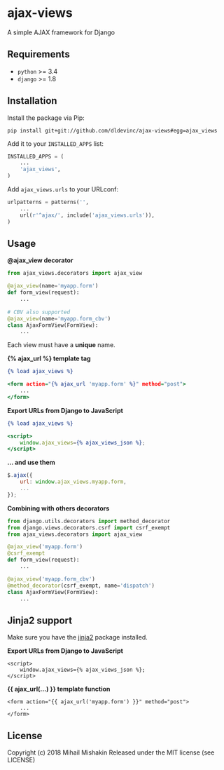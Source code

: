 # ajax-views
A simple AJAX framework for Django

Requirements
------------
* `python` >= 3.4
* `django` >= 1.8

Installation
------------
Install the package via Pip:

```
pip install git+git://github.com/dldevinc/ajax-views#egg=ajax_views
```

Add it to your `INSTALLED_APPS` list:

```python
INSTALLED_APPS = (
    ...
    'ajax_views',
)
```

Add `ajax_views.urls` to your URLconf:

```python
urlpatterns = patterns('',
    ...
    url(r'^ajax/', include('ajax_views.urls')),
)
```

Usage
-----

**@ajax_view decorator**
```python
from ajax_views.decorators import ajax_view

@ajax_view(name='myapp.form')
def form_view(request):
    ...
    
# CBV also supported
@ajax_view(name='myapp.form_cbv')
class AjaxFormView(FormView):
    ...
```
Each view must have a **unique** name.

**{% ajax_url %} template tag**
```djangotemplate
{% load ajax_views %}

<form action="{% ajax_url 'myapp.form' %}" method="post">
    ...
</form>
```

**Export URLs from Django to JavaScript**
```djangotemplate
{% load ajax_views %}

<script>
    window.ajax_views={% ajax_views_json %};
</script>
```

**... and use them**
```javascript
$.ajax({
    url: window.ajax_views.myapp.form,
    ...
});
```

**Combining with others decorators**
```python
from django.utils.decorators import method_decorator
from django.views.decorators.csrf import csrf_exempt
from ajax_views.decorators import ajax_view

@ajax_view('myapp.form')
@csrf_exempt
def form_view(request):
    ...

@ajax_view('myapp.form_cbv')
@method_decorator(csrf_exempt, name='dispatch')
class AjaxFormView(FormView):
    ...
```

Jinja2 support
--------------
Make sure you have the [jinja2](http://jinja.pocoo.org/) package installed.

**Export URLs from Django to JavaScript**
```jinja2
<script>
    window.ajax_views={% ajax_views_json %};
</script>
```

**{{ ajax_url(...) }} template function**
```jinja2
<form action="{{ ajax_url('myapp.form') }}" method="post">
    ...
</form>
```

## License
Copyright (c) 2018 Mihail Mishakin Released under the MIT license (see LICENSE)
